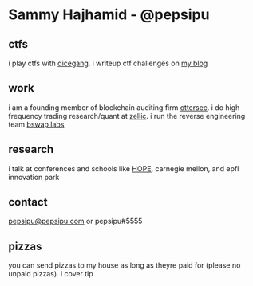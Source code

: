 # Sammy Hajhamid - @pepsipu

## ctfs
i play ctfs with [dicegang](https://dicega.ng/). i writeup ctf challenges on [my blog](https://blog.pepsipu.com)
## work
i am a founding member of blockchain auditing firm [ottersec](https://osec.io/). i do high frequency trading research/quant at [zellic](https://www.zellic.io/). i run the reverse engineering team [bswap labs](https://bswap.club)
## research
i talk at conferences and schools like [HOPE](https://www.youtube.com/watch?v=VYr0Ut8n0bg), carnegie mellon, and epfl innovation park

## contact
pepsipu@pepsipu.com or pepsipu#5555

## pizzas
you can send pizzas to my house as long as theyre paid for (please no unpaid pizzas). i cover tip

